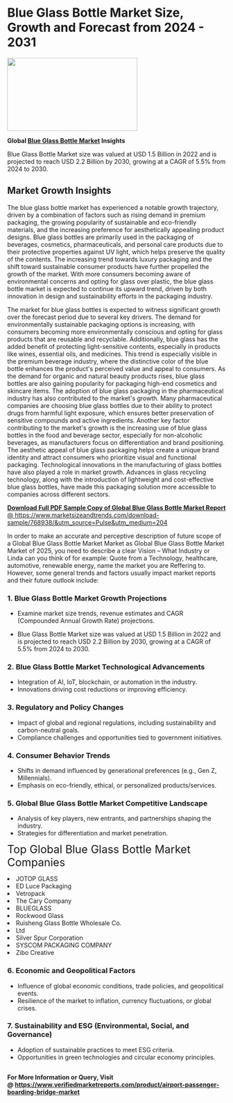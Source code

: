 <H1>Blue Glass Bottle Market Size, Growth and Forecast from 2024 - 2031</H1><img class="aligncenter size-medium wp-image-584254" src="https://thirdeyenews.in/wp-content/uploads/2024/09/Global-Market-Research-300x168.jpeg" alt="" width="300" height="168" /><p><strong>Global&nbsp;<a href="https://www.marketsizeandtrends.com/download-sample/768938/&amp;utm_source=Pulse&amp;utm_medium=204">Blue Glass Bottle Market</a> Insights</strong></p><p>Blue Glass Bottle Market size was valued at USD 1.5 Billion in 2022 and is projected to reach USD 2.2 Billion by 2030, growing at a CAGR of 5.5% from 2024 to 2030.</p><p><h2>Market Growth Insights</h2> <p>The blue glass bottle market has experienced a notable growth trajectory, driven by a combination of factors such as rising demand in premium packaging, the growing popularity of sustainable and eco-friendly materials, and the increasing preference for aesthetically appealing product designs. Blue glass bottles are primarily used in the packaging of beverages, cosmetics, pharmaceuticals, and personal care products due to their protective properties against UV light, which helps preserve the quality of the contents. The increasing trend towards luxury packaging and the shift toward sustainable consumer products have further propelled the growth of the market. With more consumers becoming aware of environmental concerns and opting for glass over plastic, the blue glass bottle market is expected to continue its upward trend, driven by both innovation in design and sustainability efforts in the packaging industry.</p> <p><a href="#"></a></p> <p>The market for blue glass bottles is expected to witness significant growth over the forecast period due to several key drivers. The demand for environmentally sustainable packaging options is increasing, with consumers becoming more environmentally conscious and opting for glass products that are reusable and recyclable. Additionally, blue glass has the added benefit of protecting light-sensitive contents, especially in products like wines, essential oils, and medicines. This trend is especially visible in the premium beverage industry, where the distinctive color of the blue bottle enhances the product's perceived value and appeal to consumers. As the demand for organic and natural beauty products rises, blue glass bottles are also gaining popularity for packaging high-end cosmetics and skincare items. The adoption of blue glass packaging in the pharmaceutical industry has also contributed to the market's growth. Many pharmaceutical companies are choosing blue glass bottles due to their ability to protect drugs from harmful light exposure, which ensures better preservation of sensitive compounds and active ingredients. Another key factor contributing to the market's growth is the increasing use of blue glass bottles in the food and beverage sector, especially for non-alcoholic beverages, as manufacturers focus on differentiation and brand positioning. The aesthetic appeal of blue glass packaging helps create a unique brand identity and attract consumers who prioritize visual and functional packaging. Technological innovations in the manufacturing of glass bottles have also played a role in market growth. Advances in glass recycling technology, along with the introduction of lightweight and cost-effective blue glass bottles, have made this packaging solution more accessible to companies across different sectors. <p><a href="#"></p><p><span class=""><strong>Download Full PDF Sample Copy of Global Blue Glass Bottle Market Report</strong> @ <a href="https://www.marketsizeandtrends.com/download-sample/768938/&amp;utm_source=Pulse&amp;utm_medium=204" target="_blank">https://www.marketsizeandtrends.com/download-sample/768938/&amp;utm_source=Pulse&amp;utm_medium=204</a></span></p><p>In order to make an accurate and perceptive description of future scope of a Global&nbsp;Blue Glass Bottle Market Market as Global&nbsp;Blue Glass Bottle Market Market of 2025, you need to describe a clear Vision &ndash; What Industry or Linda can you think of for example: Quote from a Technology, healthcare, automotive, renewable energy, name the market you are Reffering to. However, some general trends and factors usually impact market reports and their future outlook include:</p><h3>1.&nbsp;<strong>Blue Glass Bottle Market Growth Projections</strong></h3><ul><li>Examine market size trends, revenue estimates and CAGR (Compounded Annual Growth Rate) projections.</li><li><p>Blue Glass Bottle Market size was valued at USD 1.5 Billion in 2022 and is projected to reach USD 2.2 Billion by 2030, growing at a CAGR of 5.5% from 2024 to 2030.</p></li></ul><h3>2.&nbsp;<strong>Blue Glass Bottle Market Technological Advancements</strong></h3><ul><li>Integration of AI, IoT, blockchain, or automation in the industry.</li><li>Innovations driving cost reductions or improving efficiency.</li></ul><h3>3.&nbsp;<strong>Regulatory and Policy Changes</strong></h3><ul><li>Impact of global and regional regulations, including sustainability and carbon-neutral goals.</li><li>Compliance challenges and opportunities tied to government initiatives.</li></ul><h3>4.&nbsp;<strong>Consumer Behavior Trends</strong></h3><ul><li>Shifts in demand influenced by generational preferences (e.g., Gen Z, Millennials).</li><li>Emphasis on eco-friendly, ethical, or personalized products/services.</li></ul><h3>5.&nbsp;<strong>Global Blue Glass Bottle Market Competitive Landscape</strong></h3><ul><li>Analysis of key players, new entrants, and partnerships shaping the industry.</li><li>Strategies for differentiation and market penetration.</li></ul><p data-pm-slice="1 1 []"><span style="color: inherit; font-family: inherit; font-size: 25px;">Top Global Blue Glass Bottle Market Companies</span></p><div class="" data-test-id=""><p><li>JOTOP GLASS</li><li> ED Luce Packaging</li><li> Vetropack</li><li> The Cary Company</li><li> BLUEGLASS</li><li> Rockwood Glass</li><li> Ruisheng Glass Bottle Wholesale Co.</li><li> Ltd</li><li> Silver Spur Corporation</li><li> SYSCOM PACKAGING COMPANY</li><li> Zibo Creative</li></p></div><h3>6.&nbsp;<strong>Economic and Geopolitical Factors</strong></h3><ul><li>Influence of global economic conditions, trade policies, and geopolitical events.</li><li>Resilience of the market to inflation, currency fluctuations, or global crises.</li></ul><h3>7.&nbsp;<strong>Sustainability and ESG (Environmental, Social, and Governance)</strong></h3><ul><li>Adoption of sustainable practices to meet ESG criteria.</li><li>Opportunities in green technologies and circular economy principles.</li></ul><h2><strong style="font-size: 14px;">For More Information or Query, Visit @&nbsp;</strong><a style="background-color: #ffffff; font-size: 14px;" href="https://www.marketsizeandtrends.com/report/blue-glass-bottle-market/" target="_blank">https://www.verifiedmarketreports.com/product/airport-passenger-boarding-bridge-market</a></h2>
